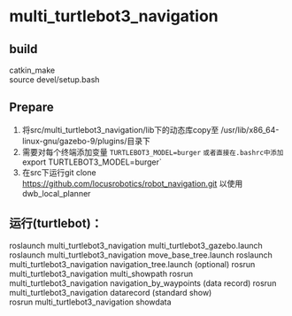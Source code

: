# multi_turtlebot3_navigation

## build

catkin_make  
source devel/setup.bash  

## Prepare

1. 将src/multi_turtlebot3_navigation/lib下的动态库copy至 /usr/lib/x86_64-linux-gnu/gazebo-9/plugins/目录下
2. 需要对每个终端添加变量 `TURTLEBOT3_MODEL=burger`  `或者直接在.bashrc中添加 `export TURTLEBOT3_MODEL=burger`
3. 在src下运行git clone https://github.com/locusrobotics/robot_navigation.git 以使用dwb_local_planner

## 运行(turtlebot)：

roslaunch multi_turtlebot3_navigation multi_turtlebot3_gazebo.launch
roslaunch multi_turtlebot3_navigation move_base_tree.launch
roslaunch multi_turtlebot3_navigation navigation_tree.launch
(optional)
rosrun multi_turtlebot3_navigation multi_showpath
rosrun multi_turtlebot3_navigation navigation_by_waypoints
(data record)
rosrun multi_turtlebot3_navigation datarecord
(standard show)  
rosrun multi_turtlebot3_navigation showdata
